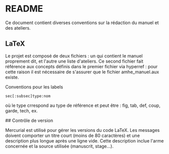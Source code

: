 # README

Ce document contient diverses conventions sur la rédaction du manuel et des
ateliers.

## LaTeX

Le projet est composé de deux fichiers : un qui contient le manuel proprement
dit, et l'autre une liste d'ateliers. Ce second fichier fait référence aux
concepts définis dans le premier fichier via hyperref : pour cette raison il
est nécessaire de s'assurer que le fichier amhe_manuel.aux existe.

Conventions pour les labels

    sec[:subsec]type:nom

où le type crrespond au type de référence et peut être : fig, tab, def, coup,
garde, tech, ex.

## Contrôle de version

Mercurial est utilisé pour gérer les versions du code LaTeX.
Les messages doivent comporter un titre court (moins de 80 caractères) et une
description plus longue après une ligne vide.
Cette description inclue l'arme concernée et la source utilisée (manuscrit,
stage...).

